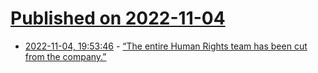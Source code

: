 # [Published on 2022-11-04](index.md)

* [2022-11-04, 19:53:46](https://news.ycombinator.com/item?id=33472829) - [“The entire Human Rights team has been cut from the company.”](https://twitter.com/shannonrsingh/status/1588591603622772736)
